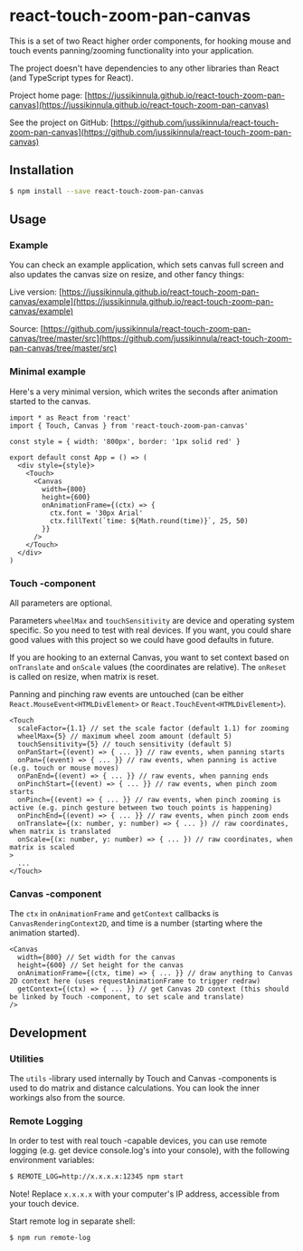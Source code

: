 # react-touch-zoom-pan-canvas

This is a set of two React higher order components, for hooking mouse and touch events panning/zooming functionality into your application.

The project doesn't have dependencies to any other libraries than React (and TypeScript types for React).

Project home page: [https://jussikinnula.github.io/react-touch-zoom-pan-canvas](https://jussikinnula.github.io/react-touch-zoom-pan-canvas)

See the project on GitHub: [https://github.com/jussikinnula/react-touch-zoom-pan-canvas](https://github.com/jussikinnula/react-touch-zoom-pan-canvas)

## Installation

```bash
$ npm install --save react-touch-zoom-pan-canvas
```

## Usage

### Example

You can check an example application, which sets canvas full screen and also updates the canvas size on resize, and other fancy things:

Live version: [https://jussikinnula.github.io/react-touch-zoom-pan-canvas/example](https://jussikinnula.github.io/react-touch-zoom-pan-canvas/example)

Source: [https://github.com/jussikinnula/react-touch-zoom-pan-canvas/tree/master/src](https://github.com/jussikinnula/react-touch-zoom-pan-canvas/tree/master/src)

### Minimal example

Here's a very minimal version, which writes the seconds after animation started to the canvas.

```tsx
import * as React from 'react'
import { Touch, Canvas } from 'react-touch-zoom-pan-canvas'

const style = { width: '800px', border: '1px solid red' }

export default const App = () => (
  <div style={style}>
    <Touch>
      <Canvas
        width={800}
        height={600}
        onAnimationFrame={(ctx) => {
          ctx.font = '30px Arial'
          ctx.fillText(`time: ${Math.round(time)}`, 25, 50)
        }}
      />
    </Touch>
  </div>
)
```

### Touch -component

All parameters are optional.

Parameters `wheelMax` and `touchSensitivity` are device and operating system specific. So you need to test with real devices. If you want, you could share good values with this project so we could have good defaults in future.

If you are hooking to an external Canvas, you want to set context based on `onTranslate` and `onScale` values (the coordinates are relative). The `onReset` is called on resize, when matrix is reset.

Panning and pinching raw events are untouched (can be either `React.MouseEvent<HTMLDivElement>` or `React.TouchEvent<HTMLDivElement>`).

```tsx
<Touch
  scaleFactor={1.1} // set the scale factor (default 1.1) for zooming
  wheelMax={5} // maximum wheel zoom amount (default 5)
  touchSensitivity={5} // touch sensitivity (default 5)
  onPanStart={(event) => { ... }} // raw events, when panning starts
  onPan={(event) => { ... }} // raw events, when panning is active (e.g. touch or mouse moves)
  onPanEnd={(event) => { ... }} // raw events, when panning ends
  onPinchStart={(event) => { ... }} // raw events, when pinch zoom starts
  onPinch={(event) => { ... }} // raw events, when pinch zooming is active (e.g. pinch gesture between two touch points is happening)
  onPinchEnd={(event) => { ... }} // raw events, when pinch zoom ends
  onTranslate={(x: number, y: number) => { ... }) // raw coordinates, when matrix is translated
  onScale={(x: number, y: number) => { ... }) // raw coordinates, when matrix is scaled
>
  ...
</Touch>
```

### Canvas -component

The `ctx` in `onAnimationFrame` and `getContext` callbacks is `CanvasRenderingContext2D`, and time is a number (starting where the animation started).

```tsx
<Canvas
  width={800} // Set width for the canvas
  height={600} // Set height for the canvas
  onAnimationFrame={(ctx, time) => { ... }} // draw anything to Canvas 2D context here (uses requestAnimationFrame to trigger redraw)
  getContext={(ctx) => { ... }} // get Canvas 2D context (this should be linked by Touch -component, to set scale and translate)
/>
```

## Development

### Utilities

The `utils` -library used internally by Touch and Canvas -components is used to do matrix and distance calculations. You can look the inner workings also from the source.

### Remote Logging

In order to test with real touch -capable devices, you can use remote logging (e.g. get device console.log's into your console), with the following environment variables:

```bash
$ REMOTE_LOG=http://x.x.x.x:12345 npm start
```

Note! Replace `x.x.x.x` with your computer's IP address, accessible from your touch device.

Start remote log in separate shell:

```bash
$ npm run remote-log
```

